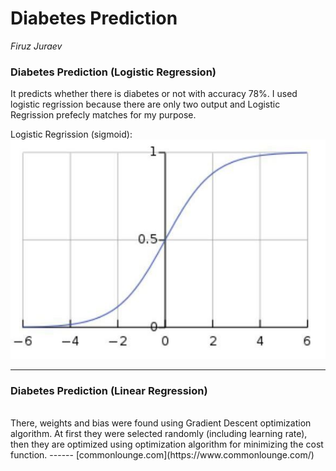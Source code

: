 # Diabetes Prediction
*Firuz Juraev* <br/>

### Diabetes Prediction (Logistic Regression) 
It predicts whether there is diabetes or not with accuracy 78%. I used logistic regrission because there are only two output and Logistic Regrission prefecly matches for my purpose. 

Logistic Regrission (sigmoid): 
![alt text](https://github.com/Firuz-JuraevML/DiabetesPrediction/blob/master/logistic%20(sigmoid)%20function.JPG "Logistic function")

------
### Diabetes Prediction (Linear Regression)  
<br/>
There, weights and bias were found using Gradient Descent optimization algorithm. At first they were selected randomly (including learning rate), then they are optimized using optimization algorithm for minimizing the cost function.    
------
[commonlounge.com](https://www.commonlounge.com/)
